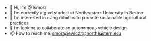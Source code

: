 - 👋 Hi, I’m @Tsmorz
- 🌱 I’m currently a grad student at Northeastern University in Boston
- 👀 I’m interested in using robotics to promote sustainable agricultural practices
- 💞️ I’m looking to collaborate on autonomous vehicle design
- 📫 How to reach me: smoragiewicz.t@northeastern.edu

<!---
Tsmorz/Tsmorz is a ✨ special ✨ repository because its `README.md` (this file) appears on your GitHub profile.
You can click the Preview link to take a look at your changes.
--->
